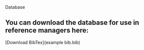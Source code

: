Database

You can download the database for use in reference managers here:
---
[Download BibTex](example bib.bib)
